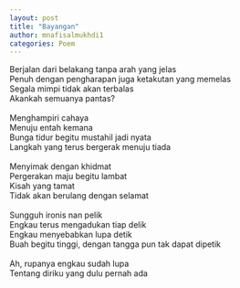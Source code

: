 ```yaml
---
layout: post
title: "Bayangan"
author: mnafisalmukhdi1
categories: Poem
---
```

Berjalan dari belakang tanpa arah yang jelas<br>
Penuh dengan pengharapan juga ketakutan yang memelas<br>
Segala mimpi tidak akan terbalas<br>
Akankah semuanya pantas?<br>
<br>
Menghampiri cahaya<br>
Menuju entah kemana<br>
Bunga tidur begitu mustahil jadi nyata<br>
Langkah yang terus bergerak menuju tiada<br>
<br>
Menyimak dengan khidmat<br>
Pergerakan maju begitu lambat<br>
Kisah yang tamat<br>
Tidak akan berulang dengan selamat<br>
<br>
Sungguh ironis nan pelik<br>
Engkau terus mengadukan tiap delik<br>
Engkau menyebabkan lupa detik<br>
Buah begitu tinggi, dengan tangga pun tak dapat dipetik<br>
<br>
Ah, rupanya engkau sudah lupa<br>
Tentang diriku yang dulu pernah ada
